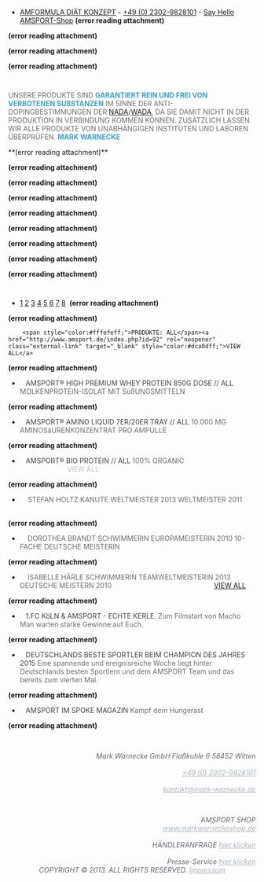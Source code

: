 - <a href="http://www.markwarneckeshop.de/de/amformula" rel="noopener" class="external-link" target="_blank" style="color:#dca0dff;">AMFORMULA DIÄT KONZEPT</a> 
		- <a href="tel:+49%20(0)%202302-9828101" rel="noopener" class="external-link" target="_blank" style="color:#dca0dff;">+49 (0) 2302-9828101</a>
		- <a href="http://www.amsport.de/#" rel="noopener" class="external-link" target="_blank" style="color:#dca0dff;">Say Hello</a> 
		<a href="http://www.markwarneckeshop.de/" rel="noopener" class="external-link" target="_blank" style="color:#dca0dff;">AMSPORT-Shop</a> 
 **(error reading attachment)**
 
 **(error reading attachment)**
 
 **(error reading attachment)**
 
 **(error reading attachment)**
 
		 


<span style="color:#6e6e6eff;">UNSERE PRODUKTE SIND</span> <span style="color:#32a3e6ff;"><b>GARANTIERT REIN UND FREI VON VERBOTENEN SUBSTANZEN</b></span> <span style="color:#6e6e6eff;">IM SINNE DER ANTI-DOPINGBESTIMMUNGEN DER</span> <a href="http://www.nada.de/de/home/" rel="noopener" class="external-link" target="_blank" style="color:#dca0dff;">NADA</a><span style="color:#6e6e6eff;">/</span><a href="http://www.wada-ama.org/" rel="noopener" class="external-link" target="_blank" style="color:#dca0dff;">WADA</a><span style="color:#6e6e6eff;">, DA SIE DAMIT NICHT IN DER PRODUKTION IN VERBINDUNG KOMMEN KÖNNEN. ZUSÄTZLICH LASSEN WIR ALLE PRODUKTE VON UNABHÄNGIGEN INSTITUTEN UND LABOREN ÜBERPRÜFEN.</span> <span style="color:#32a3e6ff;"><b>MARK WARNECKE</b></span> 


<p style="text-align:center;margin:0">
</p>
 **(error reading attachment)**

<p style="text-align:center;margin:0"> 


</p>
		
 **(error reading attachment)**
 
		
 **(error reading attachment)**
 
		
 **(error reading attachment)**
 
		
 **(error reading attachment)**
 
		
 **(error reading attachment)**
 
		
 **(error reading attachment)**
 
		
 **(error reading attachment)**
 
		
 **(error reading attachment)**
 
		 
- <a href="http://www.amsport.de/" rel="noopener" class="external-link" target="_blank" style="color:#dca0dff;"><u>1</u></a> <a href="http://www.amsport.de/" rel="noopener" class="external-link" target="_blank" style="color:#dca0dff;"><u>2</u></a> <a href="http://www.amsport.de/" rel="noopener" class="external-link" target="_blank" style="color:#dca0dff;"><u>3</u></a> <a href="http://www.amsport.de/" rel="noopener" class="external-link" target="_blank" style="color:#dca0dff;"><u>4</u></a> <a href="http://www.amsport.de/" rel="noopener" class="external-link" target="_blank" style="color:#dca0dff;"><u>5</u></a> <a href="http://www.amsport.de/" rel="noopener" class="external-link" target="_blank" style="color:#dca0dff;"><u>6</u></a> <a href="http://www.amsport.de/" rel="noopener" class="external-link" target="_blank" style="color:#dca0dff;"><u>7</u></a> <a href="http://www.amsport.de/" rel="noopener" class="external-link" target="_blank" style="color:#dca0dff;"><u>8</u></a> 
 **(error reading attachment)**
 
 **(error reading attachment)**


		
		<span style="color:#fffefeff;">PRODUKTE: ALL</span><a href="http://www.amsport.de/index.php?id=92" rel="noopener" class="external-link" target="_blank" style="color:#dca0dff;">VIEW ALL</a> 
		
		
 **(error reading attachment)**

- &nbsp;
  <span style="color:#454545ff;">AMSPORT® HIGH PREMIUM WHEY PROTEIN 850G DOSE // ALL</span> <span style="color:#6e6e6eff;">MOLKENPROTEIN-ISOLAT MIT SüßUNGSMITTELN</span> <span style="color:#fffefeff;"><u>MORE INFO</u></span>   
		
 **(error reading attachment)**

- &nbsp;
  <span style="color:#454545ff;">AMSPORT® AMINO LIQUID 7ER/20ER TRAY // ALL</span> <span style="color:#6e6e6eff;">10.000 MG AMINOSäURENKONZENTRAT PRO AMPULLE</span> <span style="color:#fffefeff;"><u>MORE INFO</u></span>   
		
 **(error reading attachment)**

- &nbsp;
  <span style="color:#454545ff;">AMSPORT® BIO PROTEIN // ALL</span> <span style="color:#6e6e6eff;">100% ORGANIC</span> <span style="color:#fffefeff;"><u>MORE INFO</u></span>   
		 
		   
		<span style="color:#fffefeff;"><b>AMSPORT</b></span><span style="color:#fffefeff;">LER</span><span style="color:#c1c1c3ff;">VIEW ALL</span> 
		
		
 **(error reading attachment)**

- &nbsp;
   <span style="color:#6e6e6eff;">STEFAN HOLTZ KANUTE WELTMEISTER 2013 WELTMEISTER 2011</span> <span style="color:#fffefeff;"><u>MORE INFO</u></span>   
		
 **(error reading attachment)**

- &nbsp;
   <span style="color:#6e6e6eff;">DOROTHEA BRANDT SCHWIMMERIN EUROPAMEISTERIN 2010 10-FACHE DEUTSCHE MEISTERIN</span> <span style="color:#fffefeff;"><u>MORE INFO</u></span>   
		
 **(error reading attachment)**

- &nbsp;
   <span style="color:#6e6e6eff;">ISABELLE HÄRLE SCHWIMMERIN TEAMWELTMEISTERIN 2013 DEUTSCHE MEISTERN 2010</span> <span style="color:#fffefeff;"><u>MORE INFO</u></span>   
		 
		   
		<span style="color:#fffefeff;">DAS IST NEU</span><a href="http://www.amsport.de/index.php?id=75" rel="noopener" class="external-link" target="_blank" style="color:#dca0dff;">VIEW ALL</a> 
		
		
 **(error reading attachment)**

- &nbsp;
  <span style="color:#414346ff;">1.FC KöLN & AMSPORT - ECHTE KERLE.</span> <span style="color:#6e6e6eff;">Zum Filmstart von Macho Man warten starke Gewinne auf Euch.</span>     
		
 **(error reading attachment)**

- &nbsp;
  <span style="color:#414346ff;">DEUTSCHLANDS BESTE SPORTLER BEIM CHAMPION DES JAHRES 2015</span> <span style="color:#6e6e6eff;">Eine spannende und ereignisreiche Woche liegt hinter Deutschlands besten Sportlern und dem AMSPORT Team und das bereits zum vierten Mal.</span>     
		
 **(error reading attachment)**

- &nbsp;
  <span style="color:#414346ff;">AMSPORT IM SPOKE MAGAZIN</span> <span style="color:#6e6e6eff;">Kampf dem Hungerast</span>     
		 
		     
		 



 **(error reading attachment)**
 

<span style="color:#fffefeff;">KONTAKTINFORMATIONEN</span>
<span style="color:#fffefeff;">ADRESSE</span>

<p style="text-align:right;margin:0"><span style="color:#64676dff;"><i>Mark Warnecke GmbH</i></span>
<span style="color:#64676dff;"><i>Flaßkuhle 6</i></span>
<span style="color:#64676dff;"><i>58452 Witten</i></span>
</p>
<span style="color:#fffefeff;">TELEFON</span>

<p style="text-align:right;margin:0"><a href="tel:+49%20(0)%202302-9828101" rel="noopener" class="external-link" target="_blank" style="color:#b0b4bdff;"><i><u>+49 (0) 2302-9828101</u></i></a>
</p>
<span style="color:#fffefeff;">E-MAIL</span>

<p style="text-align:right;margin:0"><a href="http://www.amsport.de/#" rel="noopener" class="external-link" target="_blank" style="color:#b0b4bdff;"><i><u>kontakt@mark-warnecke.de</u></i></a>
</p>


<span style="color:#fffefeff;">SHOP // HÄNDLER</span>
<span style="color:#fffefeff;">WEBSHOP</span>

<p style="text-align:right;margin:0"><span style="color:#64676dff;"><i>AMSPORT SHOP</i></span>
</p>


<p style="text-align:right;margin:0"><a href="http://www.markwarneckeshop.de/" rel="noopener" class="external-link" target="_blank" style="color:#b0b4bdff;"><i><u>www.markwarneckeshop.de</u></i></a>
</p>
<span style="color:#fffefeff;">HÄNDLER</span>

<p style="text-align:right;margin:0"><span style="color:#64676dff;"><i>HÄNDLERANFRAGE</i></span>
<span style="color:#b0b4bdff;"><i><u>hier klicken</u></i></span>
</p>
<span style="color:#fffefeff;">PRESSE</span>

<p style="text-align:right;margin:0"><span style="color:#64676dff;"><i>Presse-Service</i></span>
<a href="http://www.amsport.de/index.php?id=97" rel="noopener" class="external-link" target="_blank" style="color:#b0b4bdff;"><i><u>hier klicken</u></i></a>
</p>



<p style="text-align:center;margin:0"><span style="color:#64676dff;"><i>COPYRIGHT © 2013. ALL RIGHTS RESERVED.</i></span>
<a href="http://www.amsport.de/index.php?id=85" rel="noopener" class="external-link" target="_blank" style="color:#b0b4bdff;"><i>Impressum</i></a>
</p>